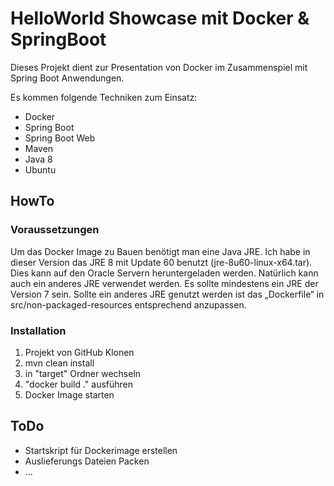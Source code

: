 # HelloWorld Showcase mit Docker & SpringBoot

Dieses Projekt dient zur Presentation von Docker im Zusammenspiel mit Spring Boot Anwendungen.

Es kommen folgende Techniken zum Einsatz:
 
 * Docker
 * Spring Boot
 * Spring Boot Web
 * Maven
 * Java 8
 * Ubuntu
 
## HowTo

### Voraussetzungen

Um das Docker Image zu Bauen benötigt man eine Java JRE. Ich habe in dieser Version das JRE 8 mit Update 60 benutzt (jre-8u60-linux-x64.tar).
Dies kann auf den Oracle Servern heruntergeladen werden. Natürlich kann auch ein anderes JRE verwendet werden. Es sollte mindestens ein JRE der Version 7 sein. Sollte ein anderes JRE genutzt werden ist das „Dockerfile“ in src/non-packaged-resources entsprechend anzupassen.


### Installation

 1. Projekt von GitHub Klonen
 2. mvn clean install
 3. in "target" Ordner wechseln
 4. "docker build ." ausführen
 5. Docker Image starten
 
## ToDo
 * Startskript für Dockerimage erstellen
 * Auslieferungs Dateien Packen
 * ...
